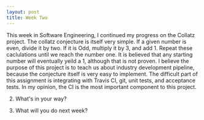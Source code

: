 ```yaml
---
layout: post
title: Week Two 
---
```


This week in Software Engineering, I continued my progress on the Collatz project. The collatz conjecture is itself very simple. If a given number is even, divide it by two. If it is Odd, multiply it by 3, and add 1. Repeat these caclulations until we reach the number one. It is believed that any starting number will eventually yeild a 1, although that is not proven.
I believe the purpose of this project is to teach us about industry development pipeline, because the conjecture itself is very easy to implement. The difficult part of this assignment is integrating with Travis CI, git, unit tests, and acceptance tests. In my opinion, the CI is the most important component to this project.

2. What's in your way?

3. What will you do next week?
